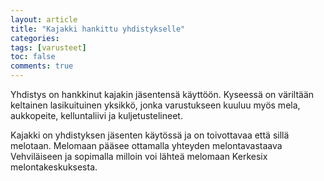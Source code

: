 ```yaml
---
layout: article
title: "Kajakki hankittu yhdistykselle"
categories:
tags: [varusteet]
toc: false
comments: true
---
```


Yhdistys on hankkinut kajakin jäsentensä käyttöön. Kyseessä on väriltään
keltainen lasikuituinen yksikkö, jonka varustukseen kuuluu myös mela,
aukkopeite, kelluntaliivi ja kuljetustelineet.

Kajakki on yhdistyksen jäsenten käytössä ja on toivottavaa että sillä
melotaan. Melomaan pääsee ottamalla yhteyden melontavastaava
Vehviläiseen ja sopimalla milloin voi lähteä melomaan Kerkesix
melontakeskuksesta.
